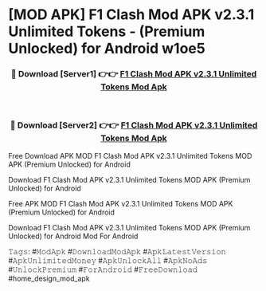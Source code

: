 # [MOD APK] F1 Clash Mod APK v2.3.1 Unlimited Tokens - (Premium Unlocked) for Android w1oe5



<div align="center">
<h3>🔴 Download [Server1] 👉👉 <a href="https://momento.my/?title=F1_Clash_Mod_APK_v2.3.1_Unlimited_Tokens">F1 Clash Mod APK v2.3.1 Unlimited Tokens Mod Apk</a></h3><br>

<h3>🔴 Download [Server2] 👉👉 <a href="https://momento.my/?title=F1_Clash_Mod_APK_v2.3.1_Unlimited_Tokens">F1 Clash Mod APK v2.3.1 Unlimited Tokens Mod Apk</a></h3>
</div>



Free Download APK MOD F1 Clash Mod APK v2.3.1 Unlimited Tokens MOD APK (Premium Unlocked) for Android

Download F1 Clash Mod APK v2.3.1 Unlimited Tokens MOD APK (Premium Unlocked) for Android

Free APK MOD F1 Clash Mod APK v2.3.1 Unlimited Tokens MOD APK (Premium Unlocked) for Android

Download F1 Clash Mod APK v2.3.1 Unlimited Tokens MOD APK (Premium Unlocked) for Android Mod For Android

𝚃𝚊𝚐𝚜: #𝙼𝚘𝚍𝙰𝚙𝚔 #𝙳𝚘𝚠𝚗𝚕𝚘𝚊𝚍𝙼𝚘𝚍𝙰𝚙𝚔 #𝙰𝚙𝚔𝙻𝚊𝚝𝚎𝚜𝚝𝚅𝚎𝚛𝚜𝚒𝚘𝚗 #𝙰𝚙𝚔𝚄𝚗𝚕𝚒𝚖𝚒𝚝𝚎𝚍𝙼𝚘𝚗𝚎𝚢 #𝙰𝚙𝚔𝚄𝚗𝚕𝚘𝚌𝚔𝙰𝚕𝚕 #𝙰𝚙𝚔𝙽𝚘𝙰𝚍𝚜 #𝚄𝚗𝚕𝚘𝚌𝚔𝙿𝚛𝚎𝚖𝚒𝚞𝚖 #𝙵𝚘𝚛𝙰𝚗𝚍𝚛𝚘𝚒𝚍 #𝙵𝚛𝚎𝚎𝙳𝚘𝚠𝚗𝚕𝚘𝚊𝚍 #home_design_mod_apk
